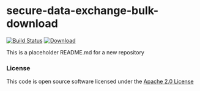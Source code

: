 # secure-data-exchange-bulk-download

[![Build Status](https://travis-ci.org/hmrc/secure-data-exchange-bulk-download.svg)](https://travis-ci.org/hmrc/secure-data-exchange-bulk-download) [ ![Download](https://api.bintray.com/packages/hmrc/releases/secure-data-exchange-bulk-download/images/download.svg) ](https://bintray.com/hmrc/releases/secure-data-exchange-bulk-download/_latestVersion)

This is a placeholder README.md for a new repository

### License

This code is open source software licensed under the [Apache 2.0 License]("http://www.apache.org/licenses/LICENSE-2.0.html")